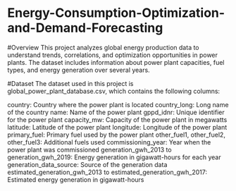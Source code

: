 # Energy-Consumption-Optimization-and-Demand-Forecasting

#Overview
This project analyzes global energy production data to understand trends, correlations, and optimization opportunities in power plants. The dataset includes information about power plant capacities, fuel types, and energy generation over several years.

#Dataset
The dataset used in this project is global_power_plant_database.csv, which contains the following columns:

country: Country where the power plant is located
country_long: Long name of the country
name: Name of the power plant
gppd_idnr: Unique identifier for the power plant
capacity_mw: Capacity of the power plant in megawatts
latitude: Latitude of the power plant
longitude: Longitude of the power plant
primary_fuel: Primary fuel used by the power plant
other_fuel1, other_fuel2, other_fuel3: Additional fuels used
commissioning_year: Year when the power plant was commissioned
generation_gwh_2013 to generation_gwh_2019: Energy generation in gigawatt-hours for each year
generation_data_source: Source of the generation data
estimated_generation_gwh_2013 to estimated_generation_gwh_2017: Estimated energy generation in gigawatt-hours
